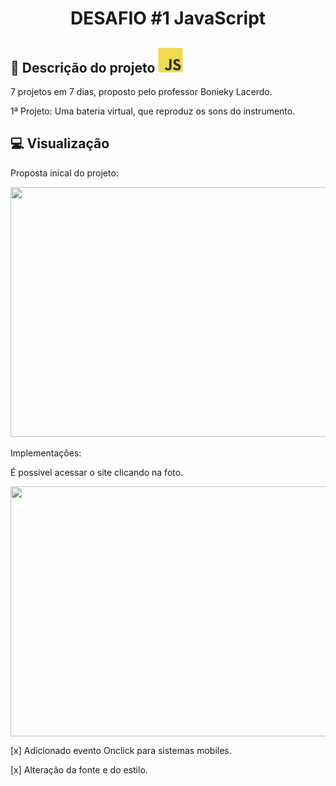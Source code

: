 <h1 align="center">DESAFIO #1 JavaScript<p align="left"></h1>

## <a id="projeto">:link: Descrição do projeto    <img src="https://raw.githubusercontent.com/devicons/devicon/master/icons/javascript/javascript-original.svg" alt="javascript" width="40" height="40"/></a>
7 projetos em 7 dias, proposto pelo professor Bonieky Lacerdo.

1ª Projeto: Uma bateria virtual, que reproduz os sons do instrumento.
## <a> 💻  Visualização </a>

<p>Proposta inical do projeto:</p>
<img src='https://i.imgur.com/m6GKai0.png' height=400px width=800px/>
<p>Implementaçôes:</p>
<p>É possivel acessar o site clicando na foto.</p>
<a href=https://crissipires.github.io/bateriaVirtual_js-1> <img src='https://i.imgur.com/6a7qGta.png' height=400px width=800px align="center"/></a>

<div>
  
  
  [x] Adicionado evento Onclick para sistemas mobiles.
  
  [x] Alteração da fonte e do estilo. 
 </div>

